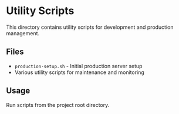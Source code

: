 # Utility Scripts

This directory contains utility scripts for development and production management.

## Files

- `production-setup.sh` - Initial production server setup
- Various utility scripts for maintenance and monitoring

## Usage

Run scripts from the project root directory.
